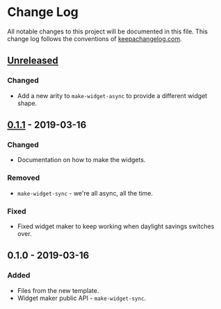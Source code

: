 # Change Log
All notable changes to this project will be documented in this file. This change log follows the conventions of [keepachangelog.com](http://keepachangelog.com/).

## [Unreleased]
### Changed
- Add a new arity to `make-widget-async` to provide a different widget shape.

## [0.1.1] - 2019-03-16
### Changed
- Documentation on how to make the widgets.

### Removed
- `make-widget-sync` - we're all async, all the time.

### Fixed
- Fixed widget maker to keep working when daylight savings switches over.

## 0.1.0 - 2019-03-16
### Added
- Files from the new template.
- Widget maker public API - `make-widget-sync`.

[Unreleased]: https://github.com/your-name/cl-sudoku/compare/0.1.1...HEAD
[0.1.1]: https://github.com/your-name/cl-sudoku/compare/0.1.0...0.1.1
